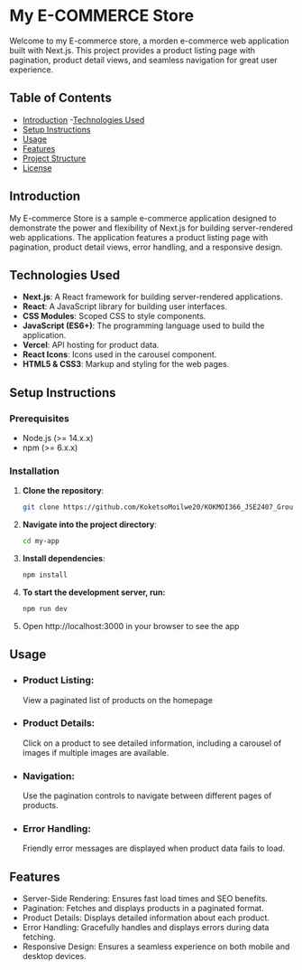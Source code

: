 # My E-COMMERCE Store

Welcome to my E-commerce store, a morden e-commerce web application built with Next.js. This project provides a product listing page with pagination, product detail views, and seamless navigation for great user experience.

## Table of Contents

- [Introduction](#introduction)
-[Technologies Used](#technologies-used)
- [Setup Instructions](#setup-instructions)
- [Usage](#usage)
- [Features](#features)
- [Project Structure](#project-structure)
- [License](#license)

## Introduction

My E-commerce Store is a sample e-commerce application designed to demonstrate the power and flexibility of Next.js for building server-rendered web applications. The application features a product listing page with pagination, product detail views, error handling, and a responsive design.

## Technologies Used

- **Next.js**: A React framework for building server-rendered applications.
- **React**: A JavaScript library for building user interfaces.
- **CSS Modules**: Scoped CSS to style components.
- **JavaScript (ES6+)**: The programming language used to build the application.
- **Vercel**: API hosting for product data.
- **React Icons**: Icons used in the carousel component.
- **HTML5 & CSS3**: Markup and styling for the web pages.

## Setup Instructions

### Prerequisites

- Node.js (>= 14.x.x)
- npm (>= 6.x.x) 

### Installation

1. **Clone the repository**:
   ```bash
   git clone https://github.com/KoketsoMoilwe20/KOKMOI366_JSE2407_GroupC_Koketso_Moilwe_FSJ01.git

2. **Navigate into the project directory**:
    ```bash
    cd my-app
3. **Install dependencies**:
    ```bash
    npm install
4. **To start the development server, run:**
    ```bash
    npm run dev
5. Open http://localhost:3000 in your browser to see the app

## Usage

+ ### Product Listing: 
    View a paginated list of products on the homepage
+ ### Product Details: 
    Click on a product to see detailed information, including a carousel of images if multiple images are available.
+ ### Navigation: 
    Use the pagination controls to navigate between different pages of products.
+ ### Error Handling: 
    Friendly error messages are displayed when product data fails to load.

## Features
+ Server-Side Rendering: Ensures fast load times and SEO benefits.
+ Pagination: Fetches and displays products in a paginated format.
+ Product Details: Displays detailed information about each product.
+ Error Handling: Gracefully handles and displays errors during data fetching.
+ Responsive Design: Ensures a seamless experience on both mobile and desktop devices.